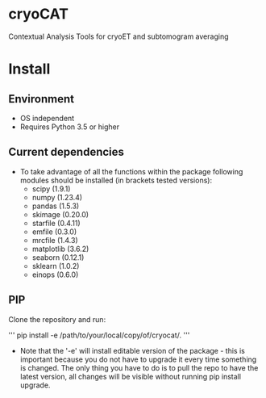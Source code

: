 # cryoCAT
Contextual Analysis Tools for cryoET and subtomogram averaging

# Install

## Environment
* OS independent
* Requires Python 3.5 or higher

## Current dependencies
* To take advantage of all the functions within the package following modules should be installed (in brackets tested versions):
    * scipy (1.9.1)
    * numpy (1.23.4)
    * pandas (1.5.3)
    * skimage (0.20.0)
    * starfile (0.4.11)
    * emfile (0.3.0)
    * mrcfile (1.4.3)
    * matplotlib (3.6.2)
    * seaborn (0.12.1)
    * sklearn (1.0.2)
    * einops (0.6.0)

## PIP

Clone the repository and run:

'''
pip install -e /path/to/your/local/copy/of/cryocat/.
'''

* Note that the '-e' will install editable version of the package - this is important because you do not have to upgrade it every time something is changed. The only thing you have to do is to pull the repo to have the latest version, all changes will be visible without running pip install upgrade.


